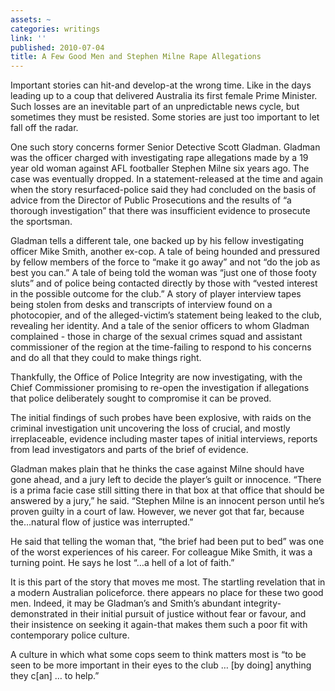 ```yaml
---
assets: ~
categories: writings
link: ''
published: 2010-07-04
title: A Few Good Men and Stephen Milne Rape Allegations
---
```

Important stories can hit-and develop-at the wrong time. Like in the
days leading up to a coup that delivered Australia its first female
Prime Minister. Such losses are an inevitable part of an unpredictable
news cycle, but sometimes they must be resisted. Some stories are just
too important to let fall off the radar.

One such story concerns former Senior Detective Scott Gladman. Gladman
was the officer charged with investigating rape allegations made by a 19
year old woman against AFL footballer Stephen Milne six years ago. The
case was eventually dropped. In a statement-released at the time and
again when the story resurfaced-police said they had concluded on the
basis of advice from the Director of Public Prosecutions and the results
of “a thorough investigation” that there was insufficient evidence to
prosecute the sportsman.

Gladman tells a different tale, one backed up by his fellow
investigating officer Mike Smith, another ex-cop. A tale of being
hounded and pressured by fellow members of the force to “make it go
away” and not “do the job as best you can.” A tale of being told the
woman was “just one of those footy sluts” and of police being contacted
directly by those with “vested interest in the possible outcome for the
club.” A story of player interview tapes being stolen from desks and
transcripts of interview found on a photocopier, and of the
alleged-victim’s statement being leaked to the club, revealing her
identity. And a tale of the senior officers to whom Gladman complained -
those in charge of the sexual crimes squad and assistant commissioner of
the region at the time-failing to respond to his concerns and do all
that they could to make things right.

Thankfully, the Office of Police Integrity are now investigating, with
the Chief Commissioner promising to re-open the investigation if
allegations that police deliberately sought to compromise it can be
proved.

The initial findings of such probes have been explosive, with raids on
the criminal investigation unit uncovering the loss of crucial, and
mostly irreplaceable, evidence including master tapes of initial
interviews, reports from lead investigators and parts of the brief of
evidence.

Gladman makes plain that he thinks the case against Milne should have
gone ahead, and a jury left to decide the player’s guilt or innocence.
“There is a prima facie case still sitting there in that box at that
office that should be answered by a jury,” he said. “Stephen Milne is an
innocent person until he’s proven guilty in a court of law. However, we
never got that far, because the…natural flow of justice was
interrupted.”

He said that telling the woman that, “the brief had been put to bed” was
one of the worst experiences of his career. For colleague Mike Smith, it
was a turning point. He says he lost “…a hell of a lot of faith.”

It is this part of the story that moves me most. The startling
revelation that in a modern Australian policeforce. there appears no
place for these two good men. Indeed, it may be Gladman’s and Smith’s
abundant integrity-demonstrated in their initial pursuit of justice
without fear or favour, and their insistence on seeking it again-that
makes them such a poor fit with contemporary police culture.

A culture in which what some cops seem to think matters most is “to be
seen to be more important in their eyes to the club … [by doing]
anything they c[an] … to help.”
